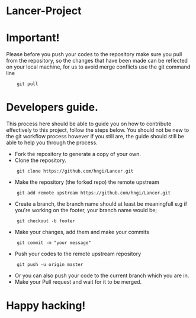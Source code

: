 # Lancer-Project

# Important!

Please before you push your codes to the repository make sure you pull from the repository, so the changes that have been made can be reflected on your local machine, for us to avoid merge conflicts
use the git command line
```git
    git pull 
```

# Developers guide.
This process here should be able to guide you on how to contribute effectively to this project, follow the steps below. You should not be new to the git workflow process however if you still are, the guide should still be able to help you through the process.

- Fork the repository to generate a copy of your own.
- Clone the repository.
```use git command line
    git clone https://github.com/hngi/Lancer.git
```
- Make the repository (the forked repo) the remote upstream 
```use git command line
    git add remote upstream https://github.com/hngi/Lancer.git
```
- Create a branch, the branch name should at least be meaningfull e.g if you're working on the footer, your branch name would be;
```use git command line
    git checkout -b footer
```
- Make your changes, add them and make your commits
```use git command line 
    git commit -m "your message"
```
- Push your codes to the remote upstream repository
```use git command line
    git push -u origin master
```
- Or you can also push your code to the current branch which you are in.
- Make your Pull request and wait for it to be merged.

# Happy hacking!

